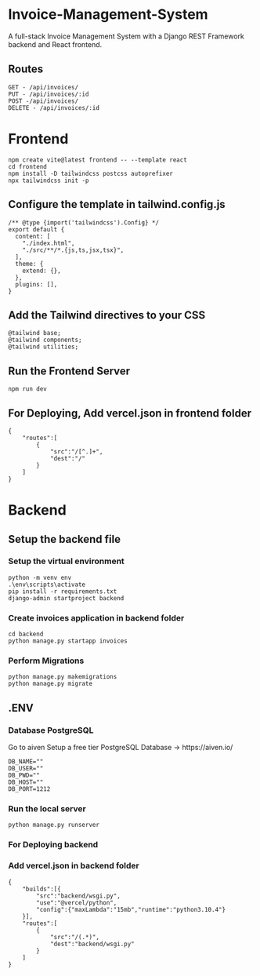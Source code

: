 # Invoice-Management-System

A full-stack Invoice Management System with a Django REST Framework backend and
React frontend.

## Routes
```
GET - /api/invoices/
PUT - /api/invoices/:id
POST -/api/invoices/
DELETE - /api/invoices/:id
```

# Frontend

```
npm create vite@latest frontend -- --template react
cd frontend
npm install -D tailwindcss postcss autoprefixer
npx tailwindcss init -p
```

## Configure the template in tailwind.config.js

```
/** @type {import('tailwindcss').Config} */
export default {
  content: [
    "./index.html",
    "./src/**/*.{js,ts,jsx,tsx}",
  ],
  theme: {
    extend: {},
  },
  plugins: [],
}
```

## Add the Tailwind directives to your CSS

```
@tailwind base;
@tailwind components;
@tailwind utilities;
```

## Run the Frontend Server
```
npm run dev
```

## For Deploying, Add vercel.json in frontend folder

```
{
    "routes":[
        {
            "src":"/[^.]+",
            "dest":"/"
        }
    ]
}
```

# Backend


## Setup the backend file

### Setup the virtual environment
```
python -m venv env
.\env\scripts\activate
pip install -r requirements.txt
django-admin startproject backend
```

### Create invoices application in backend folder

```
cd backend
python manage.py startapp invoices
```
### Perform Migrations
```
python manage.py makemigrations
python manage.py migrate
```
## .ENV

### Database PostgreSQL
<p>Go to aiven Setup a free tier PostgreSQL Database -> https://aiven.io/ </p>

```
DB_NAME=""
DB_USER=""
DB_PWD=""
DB_HOST=""
DB_PORT=1212
```

### Run the local server 
```
python manage.py runserver

```
### For Deploying backend 

### Add vercel.json in backend folder
```
{
    "builds":[{
        "src":"backend/wsgi.py",
        "use":"@vercel/python",
        "config":{"maxLambda":"15mb","runtime":"python3.10.4"}
    }],
    "routes":[
        {
            "src":"/(.*)",
            "dest":"backend/wsgi.py"
        }
    ]
}
```

